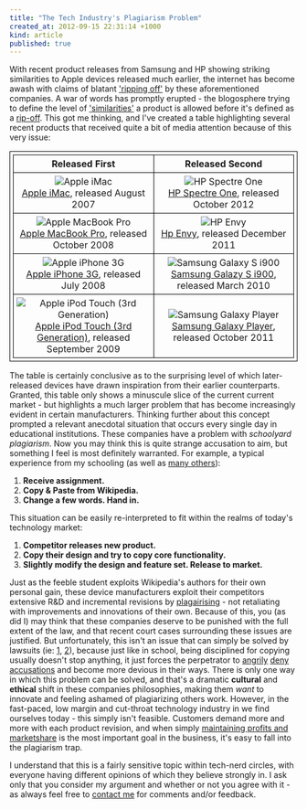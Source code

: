 ```yaml
---
title: "The Tech Industry's Plagiarism Problem"
created_at: 2012-09-15 22:31:14 +1000
kind: article
published: true 
---
```


With recent product releases from Samsung and HP showing striking similarities to Apple devices released much earlier, the internet has become awash with claims of blatant ['ripping off'](http://osxdaily.com/2011/09/30/apple-vs-samsung/) by these aforementioned companies. A war of words has promptly erupted - the blogosphere trying to define the level of ['similarities'](http://www.engadget.com/2012/05/09/hp-apple-laptop-design-similarity/) a product is allowed before it's defined as a [rip-off](http://daringfireball.net/2012/09/homage_vs_ripoff). This got me thinking, and I've created a table highlighting several recent products that received quite a bit of media attention because of this very issue:

<!-- more -->

<style>
table
{
border-collapse:collapse;
table-layout: fixed;
}
table, td, th
{
border:1px solid black;
padding: 5px;
}
td {
width:50%
}

img {
    max-width: 100%;
    height: auto;
}
</style>

| Released First | Released Second |
| :-----------: | :-----------: |
| ![Apple iMac](/images/Apple_iMac.jpg) <br> [Apple iMac](http://en.wikipedia.org/wiki/IMac_(Intel-based)#Aluminum_iMac), released August 2007 | ![HP Spectre One](/images/HP_Spectre_One.jpg) <br> [HP Spectre One](http://www.engadget.com/2012/09/10/hp-spectre-one-all-in-one-envy-20-envy-23-pavilion-20/), released October 2012 |
|  ![Apple MacBook Pro](/images/Apple_MacBook_Pro.jpg) <br> [Apple MacBook Pro](http://en.wikipedia.org/wiki/MacBook#Aluminium_unibody_model), released October 2008 | ![HP Envy](/images/HP_Envy.jpg) <br> [Hp Envy](http://www.engadget.com/2012/01/28/hp-envy-15-review-early-2012/), released December 2011 |
| ![Apple iPhone 3G](/images/Apple_iPhone_3G.jpg) <br> [Apple iPhone 3G](http://en.wikipedia.org/wiki/IPhone_3G), released July 2008 | ![Samsung Galaxy S i900](/images/Samsung_Galaxy_S.jpg) <br> [Samsung Galazy S i900](http://en.wikipedia.org/wiki/Samsung_Galaxy_S), released March 2010 |
| ![Apple iPod Touch (3rd Generation)](/images/Apple_iPod_Touch.jpg) <br> [Apple iPod Touch (3rd Generation)](http://en.wikipedia.org/wiki/IPod_Touch), released September 2009 | ![Samsung Galaxy Player](/images/Samsung_Galaxy_Player.jpg) <br> [Samsung Galaxy Player](http://en.wikipedia.org/wiki/Samsung_Galaxy_Player), released October 2011 |

 The table is certainly conclusive as to the surprising level of which later-released devices have drawn inspiration from their earlier counterparts. Granted, this table only shows a minuscule slice of the current current market - but highlights a much larger problem that has become increasingly evident in certain manufacturers. Thinking further about this concept prompted a relevant anecdotal situation that occurs every single day in educational institutions. These companies have a problem with *schoolyard plagiarism*. Now you may think this is quite strange accusation to aim, but something I feel is most definitely warranted. For example, a typical experience from my schooling (as well as [many others](https://www.facebook.com/pages/Wikipedia-Copy-Paste-Homework-done/336027351115)):

 1. **Receive assignment.**
 2. **Copy & Paste from Wikipedia.**
 3. **Change a few words. Hand in.**<br>
 
 This situation can be easily re-interpreted to fit within the realms of today's technology market:

 1. **Competitor releases new product.**
 2. **Copy their design and try to copy core functionality.**
 3. **Slightly modify the design and feature set. Release to market.**
 
Just as the feeble student exploits Wikipedia's authors for their own personal gain, these device manufacturers exploit their competitors extensive R&D and incremental revisions by [plagairising](http://www.scribd.com/doc/102317767/Samsung-Relative-Evaluation-Report-on-S1-iPhone) - not retaliating with improvements and innovations of their own. Because of this, you (as did I) may think that these companies deserve to be punished with the full extent of the law, and that recent court cases surrounding these issues are justified. But unfortunately, this isn't an issue that can simply be solved by lawsuits (ie: [1](http://en.wikipedia.org/wiki/Apple_Computer,_Inc._v._Microsoft_Corporation), [2](http://en.wikipedia.org/wiki/Apple_Inc._v._Samsung_Electronics_Co.,_Ltd.)), because just like in school, being disciplined for copying usually doesn't stop anything, it just forces the perpetrator to [angrily](http://www.smarthouse.com.au/Home_Office/Platforms/V6X8P5N9) [deny](http://news.cnet.com/8301-13579_3-57493214-37/top-samsung-designer-we-didnt-copy-apple/) [accusations](http://www.cultofmac.com/186535/samsung-swears-they-didnt-copy-apple-even-though-their-store-looks-just-like-an-apple-store/) and become more devious in their ways. There is only one way in which this problem can be solved, and that's a dramatic **cultural** and **ethical** shift in these companies philosophies, making them *want* to innovate and feeling ashamed of plagiarizing others work. However, in the fast-paced, low margin and cut-throat technology industry in we find ourselves today - this simply isn't feasible. Customers demand more and more with each product revision, and when simply [maintaining profits and marketshare](http://articles.marketwatch.com/2012-02-22/industries/31085930_1_h-p-revenue-rise-shaw-wu) is the most important goal in the business, it's easy to fall into the plagiarism trap.

I understand that this is a fairly sensitive topic within tech-nerd circles, with everyone having different opinions of which they believe strongly in. I ask only that you consider my argument and whether or not you agree with it - as always feel free to [contact me](/about/) for comments and/or feedback.
